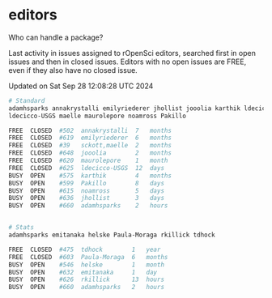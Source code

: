 # editors

Who can handle a package?

Last activity in issues assigned to rOpenSci editors, searched first in open
issues and then in closed issues. Editors with no open issues are FREE, even if
they also have no closed issue.


Updated on Sat Sep 28 12:08:28 UTC 2024

```bash
# Standard
adamhsparks annakrystalli emilyriederer jhollist jooolia karthik ldecicco
ldecicco-USGS maelle maurolepore noamross Pakillo

FREE  CLOSED  #502  annakrystalli  7   months
FREE  CLOSED  #619  emilyriederer  6   months
FREE  CLOSED  #39   sckott,maelle  2   months
FREE  CLOSED  #648  jooolia        2   months
FREE  CLOSED  #620  maurolepore    1   month
FREE  CLOSED  #625  ldecicco-USGS  12  days
BUSY  OPEN    #575  karthik        4   months
BUSY  OPEN    #599  Pakillo        8   days
BUSY  OPEN    #615  noamross       5   days
BUSY  OPEN    #636  jhollist       3   days
BUSY  OPEN    #660  adamhsparks    2   hours


# Stats
adamhsparks emitanaka helske Paula-Moraga rkillick tdhock

FREE  CLOSED  #475  tdhock        1   year
FREE  CLOSED  #603  Paula-Moraga  6   months
BUSY  OPEN    #546  helske        1   month
BUSY  OPEN    #632  emitanaka     1   day
BUSY  OPEN    #626  rkillick      13  hours
BUSY  OPEN    #660  adamhsparks   2   hours
```
